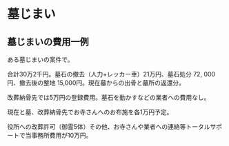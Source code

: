 # 墓じまい

## 墓じまいの費用一例

ある墓じまいの案件で。

合計30万2千円。墓石の撤去（人力+レッカー車）21万円、墓石処分 72, 000円、撤去後の整地 15,000円。現在墓からの出骨と墓所の返還分。

改葬納骨先では5万円の登録費用。墓石を動かすなどの業者への費用なし。

現在と墓、改葬納骨先でお寺さんへのお布施を各1万円予定。

役所への改葬許可（御霊5体）その他、お寺さんや業者への連絡等トータルサポートで当事務所費用が10万円。